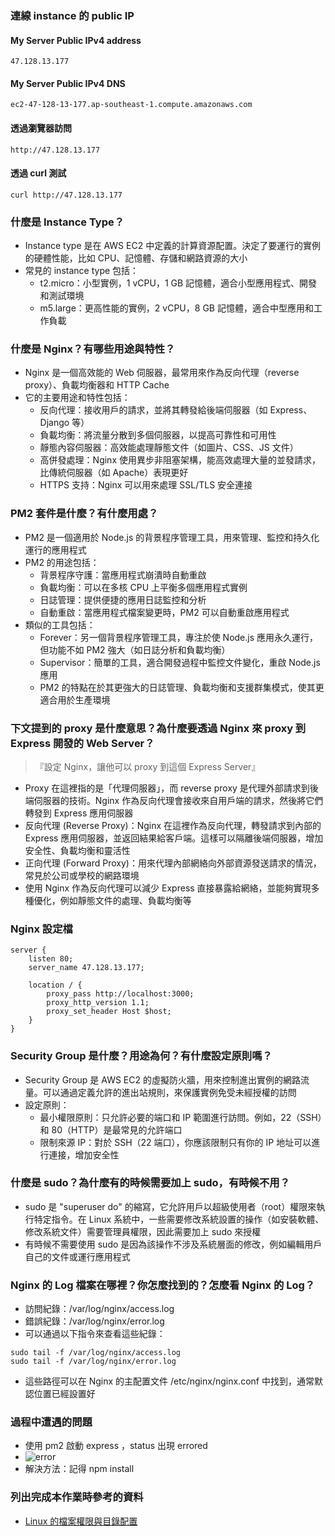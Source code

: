 ### 連線 instance 的 public IP

#### My Server Public IPv4 address

```
47.128.13.177
```

#### My Server Public IPv4 DNS

```
ec2-47-128-13-177.ap-southeast-1.compute.amazonaws.com
```

#### 透過瀏覽器訪問

```
http://47.128.13.177
```

#### 透過 curl 測試

```
curl http://47.128.13.177
```

### 什麼是 Instance Type？

- Instance type 是在 AWS EC2 中定義的計算資源配置。決定了要運行的實例的硬體性能，比如 CPU、記憶體、存儲和網路資源的大小
- 常見的 instance type 包括：
  - t2.micro：小型實例，1 vCPU，1 GB 記憶體，適合小型應用程式、開發和測試環境
  - m5.large：更高性能的實例，2 vCPU，8 GB 記憶體，適合中型應用和工作負載

### 什麼是 Nginx？有哪些用途與特性？

- Nginx 是一個高效能的 Web 伺服器，最常用來作為反向代理（reverse proxy）、負載均衡器和 HTTP Cache
- 它的主要用途和特性包括：
  - 反向代理：接收用戶的請求，並將其轉發給後端伺服器（如 Express、Django 等）
  - 負載均衡：將流量分散到多個伺服器，以提高可靠性和可用性
  - 靜態內容伺服器：高效能處理靜態文件（如圖片、CSS、JS 文件）
  - 高併發處理：Nginx 使用異步非阻塞架構，能高效處理大量的並發請求，比傳統伺服器（如 Apache）表現更好
  - HTTPS 支持：Nginx 可以用來處理 SSL/TLS 安全連接

### PM2 套件是什麼？有什麼用處？

- PM2 是一個適用於 Node.js 的背景程序管理工具，用來管理、監控和持久化運行的應用程式
- PM2 的用途包括：
  - 背景程序守護：當應用程式崩潰時自動重啟
  - 負載均衡：可以在多核 CPU 上平衡多個應用程式實例
  - 日誌管理：提供便捷的應用日誌監控和分析
  - 自動重啟：當應用程式檔案變更時，PM2 可以自動重啟應用程式
- 類似的工具包括：
  - Forever：另一個背景程序管理工具，專注於使 Node.js 應用永久運行，但功能不如 PM2 強大（如日誌分析和負載均衡）
  - Supervisor：簡單的工具，適合開發過程中監控文件變化，重啟 Node.js 應用
  - PM2 的特點在於其更強大的日誌管理、負載均衡和支援群集模式，使其更適合用於生產環境

### 下文提到的 proxy 是什麼意思？為什麼要透過 Nginx 來 proxy 到 Express 開發的 Web Server？

> 『設定 Nginx，讓他可以 proxy 到這個 Express Server』

- Proxy 在這裡指的是「代理伺服器」，而 reverse proxy 是代理外部請求到後端伺服器的技術。Nginx 作為反向代理會接收來自用戶端的請求，然後將它們轉發到 Express 應用伺服器
- 反向代理 (Reverse Proxy)：Nginx 在這裡作為反向代理，轉發請求到內部的 Express 應用伺服器，並返回結果給客戶端。這樣可以隔離後端伺服器，增加安全性、負載均衡和靈活性
- 正向代理 (Forward Proxy)：用來代理內部網絡向外部資源發送請求的情況，常見於公司或學校的網路環境
- 使用 Nginx 作為反向代理可以減少 Express 直接暴露給網絡，並能夠實現多種優化，例如靜態文件的處理、負載均衡等

### Nginx 設定檔

```
server {
    listen 80;
    server_name 47.128.13.177;

    location / {
        proxy_pass http://localhost:3000;
        proxy_http_version 1.1;
        proxy_set_header Host $host;
    }
}

```

### Security Group 是什麼？用途為何？有什麼設定原則嗎？

- Security Group 是 AWS EC2 的虛擬防火牆，用來控制進出實例的網路流量。可以通過定義允許的進出站規則，來保護實例免受未經授權的訪問
- 設定原則：
  - 最小權限原則：只允許必要的端口和 IP 範圍進行訪問。例如，22（SSH）和 80（HTTP）是最常見的允許端口
  - 限制來源 IP：對於 SSH（22 端口），你應該限制只有你的 IP 地址可以進行連接，增加安全性

### 什麼是 sudo？為什麼有的時候需要加上 sudo，有時候不用？

- sudo 是 "superuser do" 的縮寫，它允許用戶以超級使用者（root）權限來執行特定指令。在 Linux 系統中，一些需要修改系統設置的操作（如安裝軟體、修改系統文件）需要管理員權限，因此需要加上 sudo 來授權
- 有時候不需要使用 sudo 是因為該操作不涉及系統層面的修改，例如編輯用戶自己的文件或運行應用程式

### Nginx 的 Log 檔案在哪裡？你怎麼找到的？怎麼看 Nginx 的 Log？

- 訪問紀錄：/var/log/nginx/access.log
- 錯誤紀錄：/var/log/nginx/error.log
- 可以通過以下指令來查看這些紀錄：

```
sudo tail -f /var/log/nginx/access.log
sudo tail -f /var/log/nginx/error.log
```

- 這些路徑可以在 Nginx 的主配置文件 /etc/nginx/nginx.conf 中找到，通常默認位置已經設置好

### 過程中遭遇的問題

- 使用 pm2 啟動 express ，status 出現 errored
- ![error](https://hackmd.io/_uploads/H1CuETqJ1g.png)
- 解決方法：記得 npm install

### 列出完成本作業時參考的資料

- [Linux 的檔案權限與目錄配置](https://linux.vbird.org/linux_basic/centos7/0210filepermission.php)
